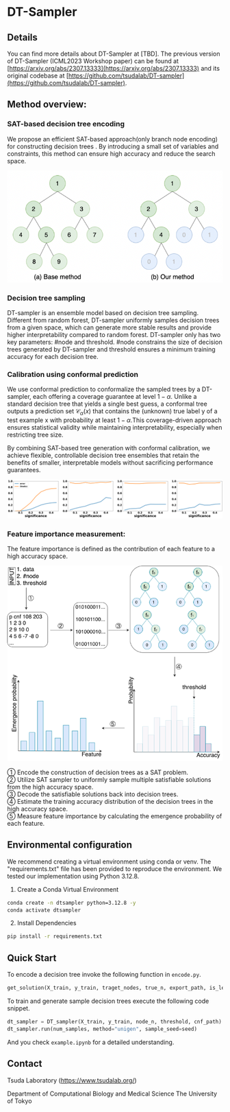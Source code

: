 # DT-Sampler

  
## Details
You can find more details about DT-Sampler at [TBD]. The previous version of DT-Sampler (ICML2023 Workshop paper) can be found at [https://arxiv.org/abs/2307.13333](https://arxiv.org/abs/2307.13333) and its original codebase at [https://github.com/tsudalab/DT-sampler](https://github.com/tsudalab/DT-sampler).

## Method overview:

### SAT-based decision tree encoding
We propose an efficient SAT-based approach(only branch node encoding) for constructing decision trees . By introducing a small set of variables and constraints, this method can ensure high accuracy and reduce the search space.

![nodes](img/branch.png)


### Decision tree sampling
DT-sampler is an ensemble model based on decision tree sampling. Different from random forest, DT-sampler uniformly samples decision trees from a given space, which can generate more stable results and provide higher interpretability compared to random forest. DT-sampler only has two key parameters: #node and threshold. #node constrains the size of decision trees generated by DT-sampler and threshold ensures a minimum training accuracy for each decision tree.


### Calibration using conformal prediction

We use conformal prediction to conformalize the sampled trees by a DT-sampler, each offering a coverage guarantee at level   $1-\alpha$. Unlike a standard decision tree that yields a single best guess, a conformal tree outputs a prediction set $\mathcal{C}_{\alpha}(x)$ that contains the (unknown) true label y of a test example x with probability at least $1-\alpha$.This coverage-driven approach ensures statistical validity while maintaining interpretability, especially when restricting tree size. 

By combining SAT-based tree generation with conformal calibration, we achieve flexible, controllable decision tree ensembles that retain the benefits of smaller, interpretable models without sacrificing performance guarantees.

![prediction](img/pred.png)

### Feature importance measurement:

The feature importance is defined as the contribution of each feature to a high accuracy space.

![workflow](img/workflow.png)

① Encode the construction of decision trees as a SAT problem. \
② Utilize SAT sampler to uniformly sample multiple satisfiable solutions from the high accuracy space.\
③ Decode the satisfiable solutions back into decision trees.\
④ Estimate the training accuracy distribution of the decision trees in the high accuracy space.\
⑤ Measure feature importance by calculating the emergence probability  of each feature.

## Environmental configuration
We recommend creating a virtual environment using conda or venv. The "requirements.txt" file 
has been provided to reproduce the environment. We tested our implementation using 
Python 3.12.8.

1. Create a Conda Virtual Environment
```bash
conda create -n dtsampler python=3.12.8 -y
conda activate dtsampler
```

2. Install Dependencies
```bash
pip install -r requirements.txt
```


## Quick Start
To encode a decision tree invoke the following function in `encode.py`.  

```python
get_solution(X_train, y_train, traget_nodes, true_n, export_path, is_leaf_sampling=True)
```

To train and generate sample decision trees execute the following code snippet.

```python
dt_sampler = DT_sampler(X_train, y_train, node_n, threshold, cnf_path)
dt_sampler.run(num_samples, method="unigen", sample_seed=seed)
```

And you check `example.ipynb` for a detailed understanding.

## Contact
Tsuda Laboratory (https://www.tsudalab.org/)

Department of Computational Biology and Medical Science
The University of Tokyo
